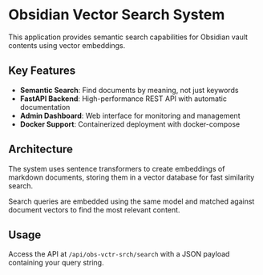 # Obsidian Vector Search System

This application provides semantic search capabilities for Obsidian vault contents using vector embeddings.

## Key Features

- **Semantic Search**: Find documents by meaning, not just keywords
- **FastAPI Backend**: High-performance REST API with automatic documentation
- **Admin Dashboard**: Web interface for monitoring and management
- **Docker Support**: Containerized deployment with docker-compose

## Architecture

The system uses sentence transformers to create embeddings of markdown documents, storing them in a vector database for fast similarity search.

Search queries are embedded using the same model and matched against document vectors to find the most relevant content.

## Usage

Access the API at `/api/obs-vctr-srch/search` with a JSON payload containing your query string.